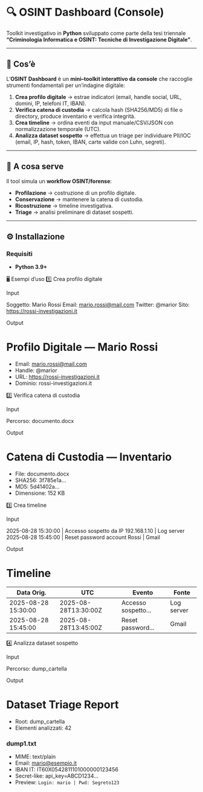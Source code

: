 # 🔍 OSINT Dashboard (Console)

Toolkit investigativo in **Python** sviluppato come parte della tesi triennale  
**“Criminologia Informatica e OSINT: Tecniche di Investigazione Digitale”**.

---

## 📌 Cos’è
L’**OSINT Dashboard** è un **mini–toolkit interattivo da console** che raccoglie strumenti fondamentali per un’indagine digitale:

1. **Crea profilo digitale** → estrae indicatori (email, handle social, URL, domini, IP, telefoni IT, IBAN).  
2. **Verifica catena di custodia** → calcola hash (SHA256/MD5) di file o directory, produce inventario e verifica integrità.  
3. **Crea timeline** → ordina eventi da input manuale/CSV/JSON con normalizzazione temporale (UTC).  
4. **Analizza dataset sospetto** → effettua un triage per individuare PII/IOC (email, IP, hash, token, IBAN, carte valide con Luhn, segreti).  

---

## 🎯 A cosa serve
Il tool simula un **workflow OSINT/forense**:

- **Profilazione** → costruzione di un profilo digitale.  
- **Conservazione** → mantenere la catena di custodia.  
- **Ricostruzione** → timeline investigativa.  
- **Triage** → analisi preliminare di dataset sospetti.  

---

## ⚙️ Installazione
### Requisiti
- **Python 3.9+**

🖥️ Esempi d’uso
1️⃣ Crea profilo digitale

Input

Soggetto: Mario Rossi
Email: mario.rossi@mail.com
Twitter: @marior
Sito: https://rossi-investigazioni.it


Output

# Profilo Digitale — Mario Rossi
- Email: mario.rossi@mail.com
- Handle: @marior
- URL: https://rossi-investigazioni.it
- Dominio: rossi-investigazioni.it

2️⃣ Verifica catena di custodia

Input

Percorso: documento.docx


Output

# Catena di Custodia — Inventario
- File: documento.docx
- SHA256: 3f785e1a...
- MD5: 5d41402a...
- Dimensione: 152 KB

3️⃣ Crea timeline

Input

2025-08-28 15:30:00 | Accesso sospetto da IP 192.168.1.10 | Log server
2025-08-28 15:45:00 | Reset password account Rossi | Gmail


Output

# Timeline
| Data Orig. | UTC | Evento | Fonte |
|------------|-----|--------|-------|
| 2025-08-28 15:30:00 | 2025-08-28T13:30:00Z | Accesso sospetto... | Log server |
| 2025-08-28 15:45:00 | 2025-08-28T13:45:00Z | Reset password...  | Gmail |

4️⃣ Analizza dataset sospetto

Input

Percorso: dump_cartella


Output

# Dataset Triage Report
- Root: dump_cartella
- Elementi analizzati: 42

### dump1.txt
- MIME: text/plain
- Email: mario@esempio.it
- IBAN IT: IT60X0542811101000000123456
- Secret-like: api_key=ABCD1234...
- Preview: `Login: mario | Pwd: Segreto123`
